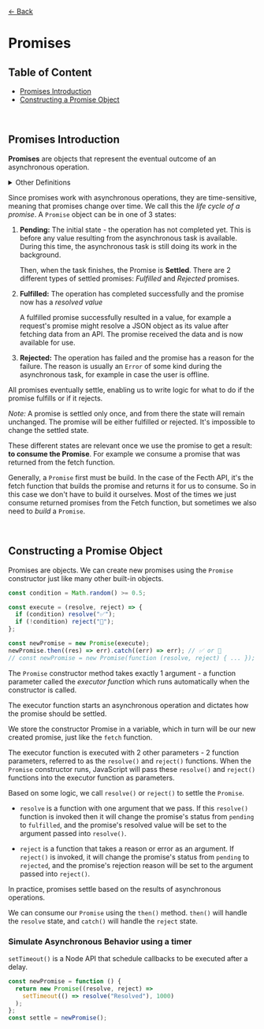 [&larr; Back](./README.md)

# Promises

## Table of Content

- [Promises Introduction](#promises-introduction)
- [Constructing a Promise Object](#constructing-a-promise-object)

<br>

## Promises Introduction

**Promises** are objects that represent the eventual outcome of an asynchronous operation.

<details>
<summary>Other Definitions</summary>

<div></div>

- Promise: an object that is used as a placeholder for the future result of an asynchronous operation.

<div></div>

- Promise: a container for an asynchronous delivered value.

<div></div>

- Promise: a container for a future value. Example of future value: the response from an Ajax call.

<div></div>

_Advantages of using promises:_

<div></div>

- We no longer rely on events and callbacks to handle asynchronous results.

<div></div>

- We chain promises as a sequence and escape callback hell.

<div></div>

</details>

Since promises work with asynchronous operations, they are time-sensitive, meaning that promises change over time. We call this the _life cycle of a promise_. A `Promise` object can be in one of 3 states:

1. **Pending:** The initial state - the operation has not completed yet. This is before any value resulting from the asynchronous task is available. During this time, the asynchronous task is still doing its work in the background.

   Then, when the task finishes, the Promise is **Settled**. There are 2 different types of settled promises: _Fulfilled_ and _Rejected_ promises.

2. **Fulfilled:** The operation has completed successfully and the promise now has a _resolved value_

   A fulfilled promise successfully resulted in a value, for example a request's promise might resolve a JSON object as its value after fetching data from an API. The promise received the data and is now available for use.

3. **Rejected:** The operation has failed and the promise has a reason for the failure. The reason is usually an `Error` of some kind during the asynchronous task, for example in case the user is offline.

All promises eventually settle, enabling us to write logic for what to do if the promise fulfills or if it rejects.

_Note:_ A promise is settled only once, and from there the state will remain unchanged. The promise will be either fulfilled or rejected. It's impossible to change the settled state.

These different states are relevant once we use the promise to get a result: **to consume the Promise**. For example we consume a promise that was returned from the fetch function.

Generally, a `Promise` first must be build. In the case of the Fecth API, it's the fetch function that builds the promise and returns it for us to consume. So in this case we don't have to build it ourselves. Most of the times we just consume returned promises from the Fetch function, but sometimes we also need to _build_ a `Promise`.

<br>

## Constructing a Promise Object

Promises are objects. We can create new promises using the `Promise` constructor just like many other built-in objects.

```js
const condition = Math.random() >= 0.5;

const execute = (resolve, reject) => {
  if (condition) resolve("✅");
  if (!condition) reject("🚫");
};

const newPromise = new Promise(execute);
newPromise.then((res) => err).catch((err) => err); // ✅ or 🚫
// const newPromise = new Promise(function (resolve, reject) { ... });
```

The `Promise` constructor method takes exactly 1 argument - a function parameter called the _executor function_ which runs automatically when the constructor is called.

The executor function starts an asynchronous operation and dictates how the promise should be settled.

We store the constructor Promise in a variable, which in turn will be our new created promise, just like the `fetch` function.

The executor function is executed with 2 other parameters - 2 function parameters, referred to as the `resolve()` and `reject()` functions. When the `Promise` constructor runs, JavaScript will pass these `resolve()` and `reject()` functions into the executor function as parameters.

Based on some logic, we call `resolve()` or `reject()` to settle the `Promise`.

- `resolve` is a function with one argument that we pass. If this `resolve()` function is invoked then it will change the promise's status from `pending` to `fulfilled`, and the promise's resolved value will be set to the argument passed into `resolve()`.

- `reject` is a function that takes a reason or error as an argument. If `reject()` is invoked, it will change the promise's status from `pending` to `rejected`, and the promise's rejection reason will be set to the argument passed into `reject()`.

In practice, promises settle based on the results of asynchronous operations.

We can consume our `Promise` using the `then()` method. `then()` will handle the `resolve` state, and `catch()` will handle the `reject` state.

### Simulate Asynchronous Behavior using a timer

`setTimeout()` is a Node API that schedule callbacks to be executed after a delay.

```js
const newPromise = function () {
  return new Promise((resolve, reject) =>
    setTimeout(() => resolve("Resolved"), 1000)
  );
};
const settle = newPromise();
```

<br>
